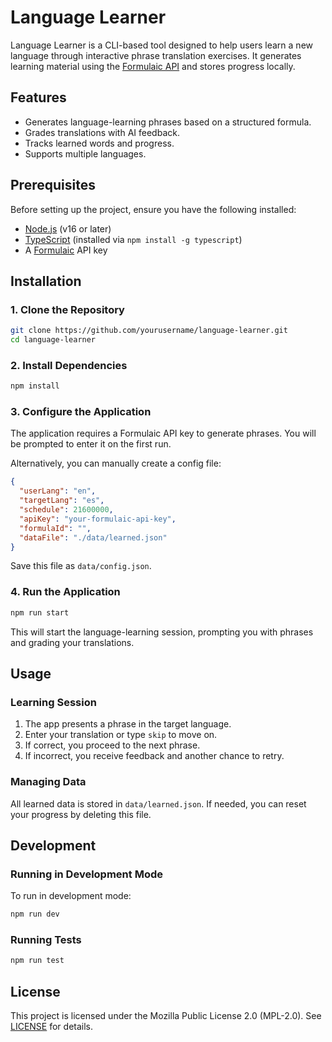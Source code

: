# Language Learner

Language Learner is a CLI-based tool designed to help users learn a new language through interactive phrase translation exercises. It generates learning material using the [Formulaic API](https://formulaic.app) and stores progress locally.

## Features

- Generates language-learning phrases based on a structured formula.
- Grades translations with AI feedback.
- Tracks learned words and progress.
- Supports multiple languages.

## Prerequisites

Before setting up the project, ensure you have the following installed:

- [Node.js](https://nodejs.org) (v16 or later)
- [TypeScript](https://www.typescriptlang.org/) (installed via `npm install -g typescript`)
- A [Formulaic](https://formulaic.app) API key

## Installation

### 1. Clone the Repository

```sh
git clone https://github.com/yourusername/language-learner.git
cd language-learner
```

### 2. Install Dependencies

```sh
npm install
```

### 3. Configure the Application

The application requires a Formulaic API key to generate phrases. You will be prompted to enter it on the first run.

Alternatively, you can manually create a config file:

```json
{
  "userLang": "en",
  "targetLang": "es",
  "schedule": 21600000,
  "apiKey": "your-formulaic-api-key",
  "formulaId": "",
  "dataFile": "./data/learned.json"
}
```

Save this file as `data/config.json`.

### 4. Run the Application

```sh
npm run start
```

This will start the language-learning session, prompting you with phrases and grading your translations.

## Usage

### Learning Session

1. The app presents a phrase in the target language.
2. Enter your translation or type `skip` to move on.
3. If correct, you proceed to the next phrase.
4. If incorrect, you receive feedback and another chance to retry.

### Managing Data

All learned data is stored in `data/learned.json`. If needed, you can reset your progress by deleting this file.

## Development

### Running in Development Mode

To run in development mode:

```sh
npm run dev
```

### Running Tests

```sh
npm run test
```

## License

This project is licensed under the Mozilla Public License 2.0 (MPL-2.0). See [LICENSE](LICENSE) for details.
